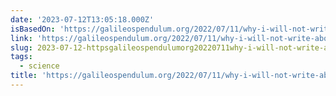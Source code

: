 ```yaml
---
date: '2023-07-12T13:05:18.000Z'
isBasedOn: 'https://galileospendulum.org/2022/07/11/why-i-will-not-write-about-jwst/'
link: 'https://galileospendulum.org/2022/07/11/why-i-will-not-write-about-jwst/'
slug: 2023-07-12-httpsgalileospendulumorg20220711why-i-will-not-write-about-jwst
tags:
  - science
title: 'https://galileospendulum.org/2022/07/11/why-i-will-not-write-about-jwst/'
---
```


